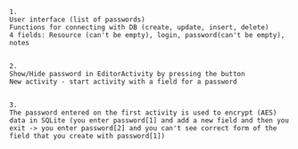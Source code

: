 	1. 	
	User interface (list of passwords)
	Functions for connecting with DB (create, update, insert, delete)
	4 fields: Resource (can't be empty), login, password(can't be empty), notes 
	
	
	2.	
	Show/Hide password in EditorActivity by pressing the button
	New activity - start activity with a field for a password
	
	
	3.	
	The password entered on the first activity is used to encrypt (AES) data in SQLite (you enter password[1] and add a new field and then you exit -> you enter password[2] and you can't see correct form of the field that you create with password[1])
	
	